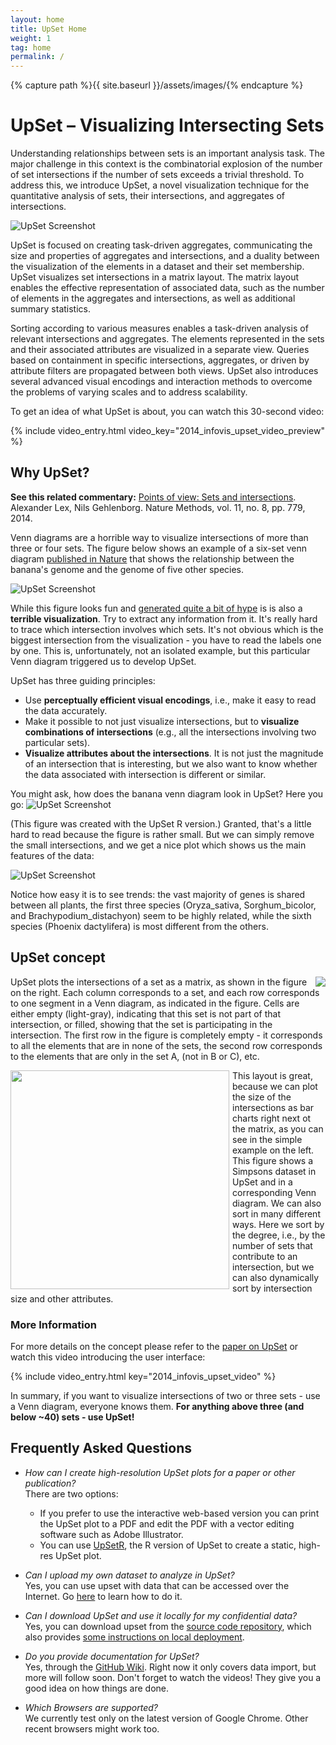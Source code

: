 ```yaml
---
layout: home
title: UpSet Home
weight: 1
tag: home
permalink: /
---
```

{% capture path %}{{ site.baseurl }}/assets/images/{% endcapture %}

# UpSet – Visualizing Intersecting Sets

Understanding relationships between sets is an important analysis task. The major challenge in this context is the combinatorial explosion of the number of set intersections if the number of sets exceeds a trivial threshold. To address this, we introduce UpSet, a novel visualization technique for the quantitative analysis of sets, their intersections, and aggregates of intersections.

![UpSet Screenshot]({{site.baseurl}}/assets/images/publications/2014_infovis_upset_teaser.png)

UpSet is focused on creating task-driven aggregates, communicating the size and properties of aggregates and intersections, and a duality between the visualization of the elements in a dataset and their set membership. UpSet visualizes set intersections in a matrix layout. The matrix layout enables the effective representation of associated data, such as the number of elements in the aggregates and intersections, as well as additional summary statistics.

Sorting according to various measures enables a task-driven analysis of relevant intersections and aggregates. The elements represented in the sets and their associated attributes are visualized in a separate view. Queries based on containment in specific intersections, aggregates, or driven by attribute filters are propagated between both views. UpSet also introduces several advanced visual encodings and interaction methods to overcome the problems of varying scales and to address scalability.

To get an idea of what UpSet is about, you can watch this 30-second video:

{% include video_entry.html video_key="2014_infovis_upset_video_preview" %}

## Why UpSet?

**See this related commentary:** [Points of view: Sets and intersections](https://dx.doi.org/10.1038/nmeth.3033). Alexander Lex, Nils Gehlenborg. Nature Methods, vol. 11, no. 8, pp. 779, 2014.

Venn diagrams are a horrible way to visualize intersections of more than three or four sets. The figure below shows an example of a six-set venn diagram [published in Nature](https://www.nature.com/nature/journal/v488/n7410/full/nature11241.html) that shows the relationship between the banana's genome and the genome of five other species.

![UpSet Screenshot]({{path}}/banana.png)

While this figure looks fun and [generated quite a bit of hype](http://blog.openhelix.eu/?p=20201) is is also a **terrible visualization**. Try to extract any information from it. It's really hard to trace which intersection involves which sets. It's not obvious which is the biggest intersection from the visualization - you have to read the labels one by one. This is, unfortunately, not an isolated example, but this particular Venn diagram triggered us to develop UpSet.

UpSet has three guiding principles:

- Use **perceptually efficient visual encodings**, i.e., make it easy to read the data accurately.
- Make it possible to not just visualize intersections, but to **visualize combinations of intersections** (e.g., all the intersections involving two particular sets).
- **Visualize attributes about the intersections**. It is not just the magnitude of an intersection that is interesting, but we also want to know whether the data associated with intersection is different or similar.

You might ask, how does the banana venn diagram look in UpSet? Here you go:
![UpSet Screenshot]({{path}}/upsetr-banana.png)

(This figure was created with the UpSet R version.) Granted, that's a little hard to read because the figure is rather small. But we can simply remove the small intersections, and we get a nice plot which shows us the main features of the data:

![UpSet Screenshot]({{path}}upsetr-banana_clipped.png)

Notice how easy it is to see trends: the vast majority of genes is shared between all plants, the first three species (Oryza_sativa, Sorghum_bicolor, and Brachypodium_distachyon) seem to be highly related, while the sixth species (Phoenix dactylifera) is most different from the others.

## UpSet concept

<img style="float: right; padding-left: 5px;" src="{{path}}/matrix.png">

UpSet plots the intersections of a set as a matrix, as shown in the figure on the right. Each column corresponds to a set, and each row corresponds to one segment in a Venn diagram, as indicated in the figure. Cells are either empty (light-gray), indicating that this set is not part of that intersection, or filled, showing that the set is participating in the intersection. The first row in the figure is completely empty - it corresponds to all the elements that are in none of the sets, the second row corresponds to the elements that are only in the set A, (not in B or C), etc.

<img style="float: left; width: 350px; padding-right: 5px;" src="{{path}}/upset_explained.svg">
This layout is great, because we can plot the size of the intersections as bar charts right next ot the matrix, as you can see in the simple example on the left. This figure shows a Simpsons dataset in UpSet and in a corresponding Venn diagram. We can also sort in many different ways. Here we sort by the degree, i.e., by the number of sets that contribute to an intersection, but we can also dynamically sort by intersection size and other attributes.


### More Information

For more details on the concept please refer to the [paper on UpSet]({{site.baseurl}}/publications/2014_infovis_upset/) or watch this video introducing the user interface:

{% include video_entry.html key="2014_infovis_upset_video" %}

In summary, if you want to visualize intersections of two or three sets - use a Venn diagram, everyone knows them.
**For anything above three (and below ~40) sets - use UpSet!**





## Frequently Asked Questions

- _How can I create high-resolution UpSet plots for a paper or other publication?_  
    There are two options:

    - If you prefer to use the interactive web-based version you can print the UpSet plot to a PDF and edit the PDF with a vector editing software such as Adobe Illustrator.
    - You can use [UpSetR](https://github.com/hms-dbmi/UpSetR), the R version of UpSet to create a static, high-res UpSet plot.

- _Can I upload my own dataset to analyze in UpSet?_  
    Yes, you can use upset with data that can be accessed over the Internet. Go [here](https://github.com/VCG/upset/wiki) to learn how to do it.

- _Can I download UpSet and use it locally for my confidential data?_  
    Yes, you can download upset from the [source code repository](https://github.com/VCG/upset), which also provides [some instructions on local deployment](https://github.com/VCG/upset/blob/master/README.md).

- _Do you provide documentation for UpSet?_  
    Yes, through the [GitHub Wiki](https://github.com/VCG/upset/wiki). Right now it only covers data import, but more will follow soon. Don't forget to watch the videos! They give you a good idea on how things are done.

- _Which Browsers are supported?_  
    We currently test only on the latest version of Google Chrome. Other recent browsers might work too.

